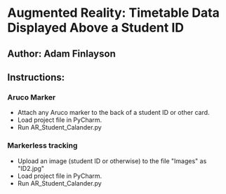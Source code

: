 # Augmented Reality: Timetable Data Displayed Above a Student ID
## Author: Adam Finlayson


## Instructions:
### Aruco Marker
- Attach any Aruco marker to the back of a student ID or other card.
- Load project file in PyCharm.
- Run AR_Student_Calander.py
### Markerless tracking
- Upload an image (student ID or otherwise) to the file "Images" as "ID2.jpg"
- Load project file in PyCharm.
- Run AR_Student_Calander.py

